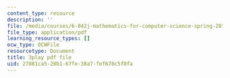 ```yaml
---
content_type: resource
description: ''
file: /media/courses/6-042j-mathematics-for-computer-science-spring-2015/27881ca528b167fe38a7fef678c5f0fa_Q-6Cw8tYVeY.pdf
file_type: application/pdf
learning_resource_types: []
ocw_type: OCWFile
resourcetype: Document
title: 3play pdf file
uid: 27881ca5-28b1-67fe-38a7-fef678c5f0fa
---
```

